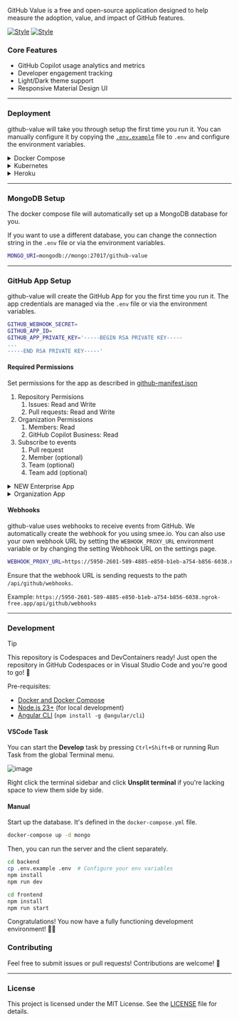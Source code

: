 GitHub Value is a free and open-source application designed to help measure the adoption, value, and impact of GitHub features.

[![Style](https://github.com/user-attachments/assets/09c494cd-fbdb-4b8e-9cb3-696371e9487a)](https://github.com/settings/appearance#gh-dark-mode-only)
[![Style](https://github.com/user-attachments/assets/aca22119-b996-4bd4-b215-63874cce91c1)](https://github.com/settings/appearance#gh-light-mode-only)

### Core Features

- GitHub Copilot usage analytics and metrics
- Developer engagement tracking
- Light/Dark theme support
- Responsive Material Design UI

------------

### Deployment

github-value will take you through setup the first time you run it. You can manually configure it by copying the [`.env.example`](./.env.example) file to `.env` and configure the environment variables.

<details>
  <summary>Docker Compose</summary>

  Install [docker compose](https://docs.docker.com/compose/install/) and run one command.

  ```bash
  docker-compose up
  ```
</details>

<details>
  <summary>Kubernetes</summary>

  @MattG57 has built a Kubernetes deployment for github-value. You can find it [here](https://github.com/MattG57/gvm-chart).

  If you want to deploy it to your own cluster, you can use the following command.
</details>

<details>
  <summary>Heroku</summary>

  You can deploy the application to [Heroku](https://www.heroku.com/) using the [Heroku CLI](https://devcenter.heroku.com/articles/heroku-cli#install-with-an-installer).

  <b>WARNING: Deploying to Heroku will cost you about $17/month.</b>

  Login, create a new app, and deploy the application.

  ```bash
  heroku login

  # If new app, create it
  heroku create your-app-name

  # Set stack to container
  heroku stack:set container -a your-app-name

  # Push and deploy
  git push heroku main

  # Check the logs
  heroku logs --tail

  # Check the status of the app
  heroku ps

  # Open the app in the browser
  heroku open
  ```

  The first time you visit the app it will walk you through creating the GitHub App in your organization.

  You will need to manually add the [config vars](https://devcenter.heroku.com/articles/config-vars) to the Heroku app. You can also edit config vars from your app’s `Settings` tab in the [Heroku Dashboard](https://dashboard.heroku.com/).
  
  ```bash
  # Set all config vars
  heroku config:set GITHUB_APP_ID="1234567"
  heroku config:set GITHUB_APP_INSTALLATION_ID="12345678"
  heroku config:set GITHUB_APP_PRIVATE_KEY="$(cat path/to/secret.key)"
  heroku config:set GITHUB_WEBHOOK_SECRET="secret"
  heroku config:set WEBHOOK_PROXY_URL="https://smee.io/123" # You can get this URL from your app after it starts
  heroku config:set BASE_URL="https://octodemo-9e26d32b64b8.herokuapp.com" # This is the URL of your Heroku app

  # Verify that the config vars are set correctly
  heroku config

  # Restart the app
  heroku restart -a app_name
  ```
</details>

------------

### MongoDB Setup

The docker compose file will automatically set up a MongoDB database for you.

If you want to use a different database, you can change the connection string in the `.env` file or via the environment variables.

```bash
MONGO_URI=mongodb://mongo:27017/github-value
```

------------

### GitHub App Setup

github-value will create the GitHub App for you the first time you run it. The app credentials are managed via the `.env` file or via the environment variables.

```bash
GITHUB_WEBHOOK_SECRET=
GITHUB_APP_ID=
GITHUB_APP_PRIVATE_KEY='-----BEGIN RSA PRIVATE KEY-----
...
-----END RSA PRIVATE KEY-----'
```

#### Required Permissions

Set permissions for the app as described in [github-manifest.json](./backend/github-manifest.json)

1. Repository Permisions
   1. Issues: Read and Write
   2. Pull requests: Read and Write
2. Organization Permissions
   1. Members: Read
   2. GitHub Copilot Business: Read
3. Subscribe to events
   1. Pull request
   2. Member (optional)
   3. Team (optional)
   4. Team add (optional)

<details>
  <summary>NEW Enterprise App</summary>

  If you have multiple organizations you'd like to monitor copilot usage for, you can now [create GitHub Apps for use within the Enterprise](https://github.blog/changelog/2024-10-22-enterprises-can-create-github-apps-for-use-within-the-enterprise/).

  1. [Registering a GitHub App](https://docs.github.com/en/enterprise-cloud@latest/apps/creating-github-apps/registering-a-github-app/registering-a-github-app#registering-a-github-app)
  2. Set permissions as described in [permissions](#required-permissions)
</details>

<details>
  <summary>Organization App</summary>
  You can create an organization app directly from github-value. On your first launch when you visit the website it will take you through setup. Simply click register and follow the instructions. You can also optionally use an existing app.
</details>

#### Webhooks
github-value uses webhooks to receive events from GitHub. We automatically create the webhook for you using smee.io. You can also use your own webhook URL by setting the `WEBHOOK_PROXY_URL` environment variable or by changing the setting Webhook URL on the settings page.

```bash
WEBHOOK_PROXY_URL=https://5950-2601-589-4885-e850-b1eb-a754-b856-6038.ngrok-free.app
```

Ensure that the webhook URL is sending requests to the path `/api/github/webhooks`.

Example: `https://5950-2601-589-4885-e850-b1eb-a754-b856-6038.ngrok-free.app/api/github/webhooks`

------------

### Development

> [!TIP]
> This repository is Codespaces and DevContainers ready! Just open the repository in GitHub Codespaces or in Visual Studio Code and you're good to go! 🚀

Pre-requisites:

- [Docker and Docker Compose](https://docs.docker.com/compose/install/)
- [Node.js 23+](https://nodejs.org/en) (for local development)
- [Angular CLI](https://angular.dev/tools/cli/setup-local#install-the-angular-cli) (`npm install -g @angular/cli`)

#### VSCode Task

You can start the **Develop** task by pressing `Ctrl+Shift+B` or running Run Task from the global Terminal menu.

![image](https://github.com/user-attachments/assets/7ae066e7-654b-4569-bacc-652edac1e0b1)

Right click the terminal sidebar and click **Unsplit terminal** if you're lacking space to view them side by side.

#### Manual

Start up the database. It's defined in the `docker-compose.yml` file.

```bash
docker-compose up -d mongo
```

Then, you can run the server and the client separately.

```bash
cd backend
cp .env.example .env  # Configure your env variables
npm install
npm run dev
```

```bash
cd frontend
npm install
npm run start
```

Congratulations! You now have a fully functioning development environment! 🧑‍💻

### Contributing

Feel free to submit issues or pull requests! Contributions are welcome! 🤗

------------

### License

This project is licensed under the MIT License. See the [LICENSE](./LICENSE) file for details.
